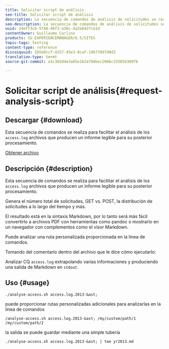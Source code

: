 ```yaml
---
title: Solicitar script de análisis
seo-title: Solicitar script de análisis
description: La secuencia de comandos de análisis de solicitudes se realiza para facilitar el análisis de los archivos access.log y generar un informe legible para su posterior procesamiento
seo-description: La secuencia de comandos de análisis de solicitudes se realiza para facilitar el análisis de los archivos access.log y generar un informe legible para su posterior procesamiento
uuid: 24eff3c6-5748-46f3-a30c-4a3a6427ce1d
contentOwner: Guillaume Carlino
products: SG_EXPERIENCEMANAGER/6.5/SITES
topic-tags: testing
content-type: reference
discoiquuid: 1b5e0ccf-4157-45e3-8caf-1d6739d7d9d2
translation-type: tm+mt
source-git-commit: a3c303d4e3a85e1b2e794bec2006c335056309fb

---
```



# Solicitar script de análisis{#request-analysis-script}

## Descargar {#download}

Esta secuencia de comandos se realiza para facilitar el análisis de los `access.log` archivos que producen un informe legible para su posterior procesamiento.

[Obtener archivo](assets/analyse-access.sh)

## Descripción {#description}

Esta secuencia de comandos se realiza para facilitar el análisis de los `access.log` archivos que producen un informe legible para su posterior procesamiento.

Genera el número total de solicitudes, GET vs. POST, la distribución de solicitudes a lo largo del tiempo y más.

El resultado está en la sintaxis Markdown, por lo tanto será más fácil convertirlo a archivos PDF con herramientas como pandoc o mostrarlo en un navegador con complementos como el visor Markdown.

Puede analizar una ruta personalizada proporcionada en la línea de comandos.

Tomando del comentario dentro del archivo que le dice cómo ejecutarlo:

Analizar CQ `access.log` extrapolando varias informaciones y produciendo una salida de Markdown en `stdout`.

## Uso {#usage}

`./analyse-access.sh access.log.2013-&ast;`

puede proporcionar rutas personalizadas adicionales para analizarlas en la línea de comandos

`/analyse-access.sh access.log.2013-&ast; /my/custom/path/1 /my/custom/path/2`

la salida se puede guardar mediante una simple tubería

`./analyse-access.sh access.log.2013-&ast; | tee yr2013.md`
